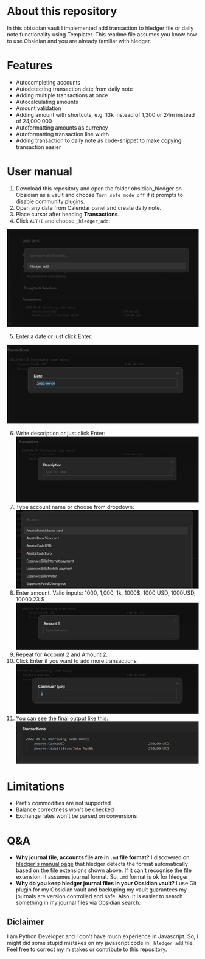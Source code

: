 # About this repository
In this obisidian vault I implemented add transaction to hledger file or daily note functionality using Templater.
This readme file assumes you know how to use Obsidian and you are already familiar with hledger.

# Features
- Autocompleting accounts
- Autodetecting transaction date from daily note
- Adding multiple transactions at once
- Autocalculating amounts
- Amount validation
- Adding amount with shortcuts, e.g. 13k instead of 1,300 or 24m instead of 24,000,000
- Autoformatting amounts as currency
- Autoformatting transaction line width
- Adding transaction to daily note as code-snippet to make copying transaction easier

# User manual
1. Download this repository and open the folder obsidian_hledger on Obsidian as a vault and choose `Turn safe mode off` if it prompts to disable community plugins.
2. Open any date from Calendar panel and create daily note.
3. Place cursor after heading **Transactions**.
4. Click `ALT+E` and choose `_hledger_add`:

![20220607015127.png](images/20220607015127.png)

5. Enter a date or just click Enter:

![20220607015223.png](images/20220607015223.png)

6. Write description or just click Enter:
![20220607015322.png](images/20220607015322.png)
7. Type account name or choose from dropdown:
![20220607015438.png](images/20220607015438.png)
8. Enter amount. Valid inputs: 1000, 1,000, 1k, 1000$, 1000 USD, 1000USD, 10000.23 $
![20220607015644.png](images/20220607015644.png)
9. Repeat for Account 2 and Amount 2.
10. Click Enter if you want to add more transactions:
![20220607015758.png](images/20220607015758.png)
11. You can see the final output like this:
![20220607020001.png](images/20220607020001.png)

# Limitations
- Prefix commodities are not supported
- Balance correctness won't be checked
- Exchange rates won't be parsed on conversions

# Q&A
- **Why journal file, accounts file are in `.md` file format?**
	I discovered on [hledger's manual page](https://hledger.org/1.25/hledger.html#data-formats) that hledger detects the format automatically based on the file extensions shown above. If it can't recognise the file extension, it assumes journal format. So, `.md` format is ok for hledger
- **Why do you keep hledger journal files in your Obsidian vault?**
	I use Git plugin for my Obsidian vault and backuping my vault guarantees my journals are version controlled and safe. Also, it is easier to search something in my journal files via Obsidian search.

## Diclaimer
I am Python Developer and I don't have much experience in Javascript. So, I might did some stupid mistakes on my javascript code in `_hledger_add` file. Feel free to correct my mistakes or contribute to this repository.